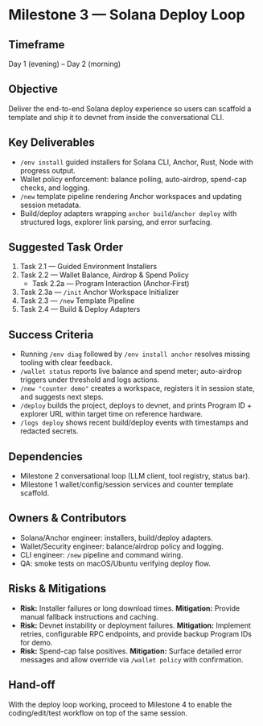 # Milestone 3 — Solana Deploy Loop

## Timeframe
Day 1 (evening) – Day 2 (morning)

## Objective
Deliver the end-to-end Solana deploy experience so users can scaffold a template and ship it to devnet from inside the conversational CLI.

## Key Deliverables
- `/env install` guided installers for Solana CLI, Anchor, Rust, Node with progress output.
- Wallet policy enforcement: balance polling, auto-airdrop, spend-cap checks, and logging.
- `/new` template pipeline rendering Anchor workspaces and updating session metadata.
- Build/deploy adapters wrapping `anchor build`/`anchor deploy` with structured logs, explorer link parsing, and error surfacing.

## Suggested Task Order
1. Task 2.1 — Guided Environment Installers
2. Task 2.2 — Wallet Balance, Airdrop & Spend Policy
   - Task 2.2a — Program Interaction (Anchor‑First)
3. Task 2.3a — `/init` Anchor Workspace Initializer
4. Task 2.3 — `/new` Template Pipeline
4. Task 2.4 — Build & Deploy Adapters

## Success Criteria
- Running `/env diag` followed by `/env install anchor` resolves missing tooling with clear feedback.
- `/wallet status` reports live balance and spend meter; auto-airdrop triggers under threshold and logs actions.
- `/new "counter demo"` creates a workspace, registers it in session state, and suggests next steps.
- `/deploy` builds the project, deploys to devnet, and prints Program ID + explorer URL within target time on reference hardware.
- `/logs deploy` shows recent build/deploy events with timestamps and redacted secrets.

## Dependencies
- Milestone 2 conversational loop (LLM client, tool registry, status bar).
- Milestone 1 wallet/config/session services and counter template scaffold.

## Owners & Contributors
- Solana/Anchor engineer: installers, build/deploy adapters.
- Wallet/Security engineer: balance/airdrop policy and logging.
- CLI engineer: `/new` pipeline and command wiring.
- QA: smoke tests on macOS/Ubuntu verifying deploy flow.

## Risks & Mitigations
- **Risk:** Installer failures or long download times. **Mitigation:** Provide manual fallback instructions and caching.
- **Risk:** Devnet instability or deployment failures. **Mitigation:** Implement retries, configurable RPC endpoints, and provide backup Program IDs for demo.
- **Risk:** Spend-cap false positives. **Mitigation:** Surface detailed error messages and allow override via `/wallet policy` with confirmation.

## Hand-off
With the deploy loop working, proceed to Milestone 4 to enable the coding/edit/test workflow on top of the same session.
